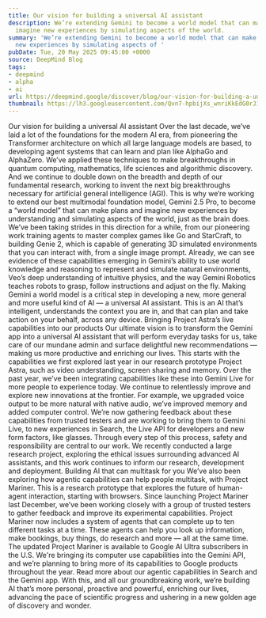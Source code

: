 ```yaml
---
title: Our vision for building a universal AI assistant
description: We’re extending Gemini to become a world model that can make plans and
  imagine new experiences by simulating aspects of the world.
summary: 'We’re extending Gemini to become a world model that can make plans and imagine
  new experiences by simulating aspects of '
pubDate: Tue, 20 May 2025 09:45:00 +0000
source: DeepMind Blog
tags:
- deepmind
- alpha
- ai
url: https://deepmind.google/discover/blog/our-vision-for-building-a-universal-ai-assistant/
thumbnail: https://lh3.googleusercontent.com/Qvn7-hpbijXs_wnriKkEdG0rJ1KVsE7B2RPAqjR3dzHXjAPa1o_ZLu0e_SRKuEWPFYLKog6QyGpYcZwZfgK1g4Kx5q-LGvrpkmAgRSGFGDs6NBkYdGY=w528-h297-n-nu-rw
---
```


Our vision for building a universal AI assistant
Over the last decade, we’ve laid a lot of the foundations for the modern AI era, from pioneering the Transformer architecture on which all large language models are based, to developing agent systems that can learn and plan like AlphaGo and AlphaZero.
We’ve applied these techniques to make breakthroughs in quantum computing, mathematics, life sciences and algorithmic discovery. And we continue to double down on the breadth and depth of our fundamental research, working to invent the next big breakthroughs necessary for artificial general intelligence (AGI).
This is why we’re working to extend our best multimodal foundation model, Gemini 2.5 Pro, to become a “world model” that can make plans and imagine new experiences by understanding and simulating aspects of the world, just as the brain does.
We’ve been taking strides in this direction for a while, from our pioneering work training agents to master complex games like Go and StarCraft, to building Genie 2, which is capable of generating 3D simulated environments that you can interact with, from a single image prompt.
Already, we can see evidence of these capabilities emerging in Gemini’s ability to use world knowledge and reasoning to represent and simulate natural environments, Veo’s deep understanding of intuitive physics, and the way Gemini Robotics teaches robots to grasp, follow instructions and adjust on the fly.
Making Gemini a world model is a critical step in developing a new, more general and more useful kind of AI — a universal AI assistant. This is an AI that’s intelligent, understands the context you are in, and that can plan and take action on your behalf, across any device.
Bringing Project Astra’s live capabilities into our products
Our ultimate vision is to transform the Gemini app into a universal AI assistant that will perform everyday tasks for us, take care of our mundane admin and surface delightful new recommendations — making us more productive and enriching our lives.
This starts with the capabilities we first explored last year in our research prototype Project Astra, such as video understanding, screen sharing and memory.
Over the past year, we’ve been integrating capabilities like these into Gemini Live for more people to experience today. We continue to relentlessly improve and explore new innovations at the frontier. For example, we upgraded voice output to be more natural with native audio, we’ve improved memory and added computer control.
We’re now gathering feedback about these capabilities from trusted testers and are working to bring them to Gemini Live, to new experiences in Search, the Live API for developers and new form factors, like glasses.
Through every step of this process, safety and responsibility are central to our work. We recently conducted a large research project, exploring the ethical issues surrounding advanced AI assistants, and this work continues to inform our research, development and deployment.
Building AI that can multitask for you
We’ve also been exploring how agentic capabilities can help people multitask, with Project Mariner. This is a research prototype that explores the future of human-agent interaction, starting with browsers.
Since launching Project Mariner last December, we’ve been working closely with a group of trusted testers to gather feedback and improve its experimental capabilities.
Project Mariner now includes a system of agents that can complete up to ten different tasks at a time. These agents can help you look up information, make bookings, buy things, do research and more — all at the same time.
The updated Project Mariner is available to Google AI Ultra subscribers in the U.S. We're bringing its computer use capabilities into the Gemini API, and we’re planning to bring more of its capabilities to Google products throughout the year. Read more about our agentic capabilities in Search and the Gemini app.
With this, and all our groundbreaking work, we’re building AI that’s more personal, proactive and powerful, enriching our lives, advancing the pace of scientific progress and ushering in a new golden age of discovery and wonder.